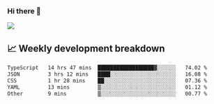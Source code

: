 ### Hi there 👋
<img align="center" src="https://github-readme-stats.vercel.app/api?username=Tumao727&show_icons=true&hide_title=true&theme=dracula" />


## 📈 Weekly development breakdown
<!--START_SECTION:waka-->

```txt
TypeScript   14 hrs 47 mins  ██████████████████▓░░░░░░   74.02 %
JSON         3 hrs 12 mins   ████░░░░░░░░░░░░░░░░░░░░░   16.08 %
CSS          1 hr 28 mins    ██░░░░░░░░░░░░░░░░░░░░░░░   07.36 %
YAML         13 mins         ▒░░░░░░░░░░░░░░░░░░░░░░░░   01.12 %
Other        9 mins          ▒░░░░░░░░░░░░░░░░░░░░░░░░   00.77 %
```

<!--END_SECTION:waka-->